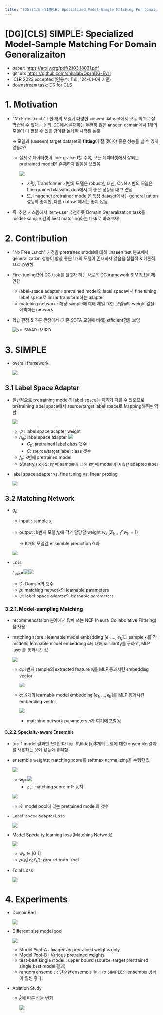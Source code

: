 ```yaml
---
title: "[DG][CLS] SIMPLE: Specialized Model-Sample Matching For Domain Generalizaiton"
---
```

# [DG][CLS] SIMPLE: Specialized Model-Sample Matching For Domain Generalizaiton

- paper: https://arxiv.org/pdf/2303.18031.pdf
- github: https://github.com/shiralab/OpenDG-Eval
- ICLR 2023 accepted (인용수: 11회, '24-01-04 기준)
- downstream task: DG for CLS

# 1. Motivation

- "No Free Lunch" : 한 개의 모델이 다양한 unseen dataset에서 모두 최고로 잘 학습될 수 없다는 논리. DG에서 존재하는 무한히 많은 unseen domain에서 1개의 모델이 다 잘될 수 없을 것이란 논리로 시작된 논문

  $\to$ 모델과 (unseen) target dataset의 **fitting**이 잘 맞아야 좋은 성능을 낼 수 있지 않을까?

  - 실제로 데이터셋이 fine-grained할 수록, 모든 데이터셋에서 잘되는 pretrained model은 존재하지 않음을 보았음

    ![](images/2024-01-04/image-20240104210854901.png)

    - 가령, Transformer 기반의 모델은 robust한 대신, CNN 기반의 모델은 fine-grained classification에서 더 좋은 성능을 내고 있음
    - 또, Imagenet pretrained model은 특정 dataset에서는 generalization 성능이 좋지만, 다른 dataset에서는 좋지 않음

- 즉, 추천 시스템에서 item-user 추천하듯 Domain Generalization task를 model-sample 간의 best matching하는 task로 바라보자!

# 2. Contribution

- "No Free Lunch" 가정을 pretrained model에 대해 unseen test 분포에서 generalization 성능이 항상 좋은 1개의 모델이 존재하지 않음을 실험적 & 이론적으로 증명함

- Fine-tuning없이 DG task를 풀고자 하는 새로운 DG framework SIMPLE을 제안함

  - label-space adapter : pretrained model의 label space에서 fine tuning label space로 linear transform하는 adapter
  - matching network : 해당 sample에 대해 제일 fit한 모델들의 weight 값을 예측하는 network

- 학습 관점 & 추론 관점에서 (기존 SOTA 모델에 비해) efficient함을 보임 

  ![vs. SWAD+MIRO](images/2024-01-04/image-20240104211904196.png)

# 3. SIMPLE

- overall framework

  ![](images/2024-01-04/image-20240104212344410.png)

## 3.1 Label Space Adapter

- 일반적으로 pretraining model의 label space는 제각기 다를 수 있으므로 pretraining label space에서 source/target label space로 Mapping해주는 역할

  ![](images/2024-01-04/image-20240104212822548.png)

  - $\psi$ : label space adapter weight
  - $h_{\psi}$: label space adapter ![](images/2024-01-04/image-20240104212917122.png)
    - $C_0$: pretrained label class 갯수
    - $C$: source/target label class 갯수
  - $f_k$: k번째 pretrained model
  - $\hat{y_{ik}}$: i번째 sample에 대해 k번째 model이 예측한 adapted label

- label space adapter vs. fine tuning vs. linear probing

  ![](images/2024-01-04/image-20240104213156960.png)

## 3.2 Matching Network

- $g_{\rho}$ 

  - input : sample $x_i$

  - output : k번째 모델 $f_k$에 각기 할당할 weight $w_k$ ($\Sigma_{k=1}^Kw_k=1$)

    $\to$ K개의 모델간 ensemble prediction 효과

  ![](images/2024-01-04/image-20240104213438036.png)

- Loss

  $L_{ens}$=![](images/2024-01-04/image-20240104213610994.png)![](images/2024-01-04/image-20240104213527917.png)

  - D: Domain의 갯수
  - $\rho$: matching network의 learnable parameters
  - $\psi$: label-space adapter의 learnable parameters

### 3.2.1. Model-sampling Matching

- recommendataion 분야에서 많이 쓰는 NCF (Neural Collaborative Filtering)을 사용

- matching score : learnable model embedding $[e_1, ..., e_K]$과 sample $x_i$를 각 model의 learnable model embedding **c**에 대해 similarity를 구하고, MLP layer를 통과시킨 값

  ![](images/2024-01-04/image-20240104214846357.png)

  - $c_i$: i번째 sample의 extracted feature $e_i$를 MLP 통과시킨 embedding vector

    ![](images/2024-01-04/image-20240104215031677.png)

  - **c**: K개의 learnable model embedding $[e_1, ..., e_K]$를 MLP 통과시킨 embedding vector

    ![](images/2024-01-04/image-20240104215255437.png)

    - matching network parameters $\rho$가 여기에 포함됨

#### 3.2.2. Specialty-aware Ensemble

- top-1 model 결과만 쓰기보다 top-$\tilda{k}$개의 모델에 대한 ensemble 결과를 사용하는 것이 성능에 유리함

- ensemble weights: matching score를 softmax normalizing을 수행한 값

  ![](images/2024-01-04/image-20240104214449531.png)

  - **w**$_j$=![](images/2024-01-04/image-20240104214637219.png)
    - z는 matching score m과 동치

  ![](images/2024-01-04/image-20240104214549113.png)

  - K: model pool에 있는 pretrained model의 갯수

- Label-space adapter Loss

  ![](images/2024-01-04/image-20240104215508396.png)

- Model Specialty learning loss (Matching Network)

  ![](images/2024-01-04/image-20240104215619890.png)

  - $w_k \in [0,1]$
  - $p(y_i|x_i;\theta_k')$: ground truth label

- Total Loss

  ![](images/2024-01-04/image-20240104215719112.png)

# 4. Experiments

- DomainBed

  ![](images/2024-01-04/image-20240104223424959.png)

- Different size model pool

  ![](images/2024-01-04/image-20240104223459543.png)

  - Model Pool-A : ImagetNet pretrained weights only
  - Model Pool-B : Various pretrained weights
  - test-best single model : upper bound (source=target prertrained single best model 결과)
  - random ensemble : 단순한 ensemble 결과 $to$ SIMPLE의 ensemble 방식이 훨씬 좋다!

- Ablation Study

  - $\bar{k}$에 따른 성능 변화

    ![](images/2024-01-04/image-20240104223754264.png)
